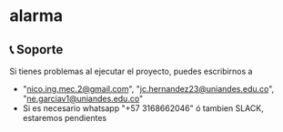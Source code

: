 # alarma

## 📞 **Soporte**
Si tienes problemas al ejecutar el proyecto, puedes escribirnos a 
- "nico.ing.mec.2@gmail.com", "jc.hernandez23@uniandes.edu.co", "ne.garciav1@uniandes.edu.co"
- Si es necesario whatsapp "+57 3168662046" ó tambien SLACK, estaremos pendientes
